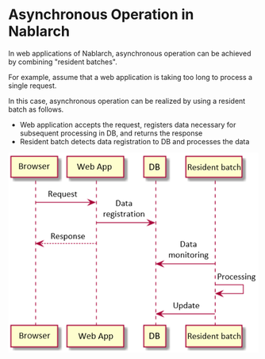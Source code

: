 # Asynchronous Operation in Nablarch

In web applications of Nablarch, asynchronous operation can be achieved by combining "resident batches".

For example, assume that a web application is taking too long to process a single request.

In this case, asynchronous operation can be realized by using a resident batch as follows.

- Web application accepts the request, registers data necessary for subsequent processing in DB, and returns the response
- Resident batch detects data registration to DB and processes the data


![sequence](./nablarch-async-pattern.png)
